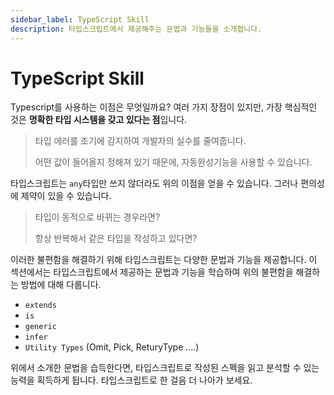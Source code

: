 ```yaml
---
sidebar_label: TypeScript Skill
description: 타입스크립트에서 제공해주는 문법과 기능들을 소개합니다.
---
```


# TypeScript Skill

Typescript를 사용하는 이점은 무엇일까요? 여러 가지 장점이 있지만, 가장 핵심적인 것은 **명확한 타입 시스템을 갖고 있다는 점**입니다.

> 타입 에러를 조기에 감지하여 개발자의 실수를 줄여줍니다.
>
> 어떤 값이 들어올지 정해져 있기 때문에, 자동완성기능을 사용할 수 있습니다.

타입스크립트는 `any`타입만 쓰지 않더라도 위의 이점을 얻을 수 있습니다. 그러나 편의성에 제약이 있을 수 있습니다.

> 타입이 동적으로 바뀌는 경우라면?
>
> 항상 반복해서 같은 타입을 작성하고 있다면?

이러한 불편함을 해결하기 위해 타입스크립트는 다양한 문법과 기능을 제공합니다. 이 섹션에서는 타입스크립트에서 제공하는 문법과 기능을 학습하여 위의 불편함을 해결하는 방법에 대해 다룹니다.

- `extends`
- `is`
- `generic`
- `infer`
- `Utility Types` (Omit, Pick, ReturyType ....)

위에서 소개한 문법을 습득한다면, 타입스크립트로 작성된 스펙을 읽고 분석할 수 있는 능력을 획득하게 됩니다. 타입스크립트로 한 걸음 더 나아가 보세요.
